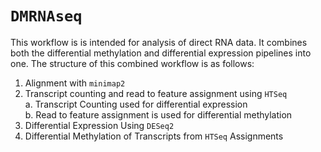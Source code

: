 # `DMRNAseq`

This workflow is is intended for analysis of direct RNA data. It combines both the differential methylation and differential expression pipelines into one. The structure of this combined workflow is as follows:
1. Alignment with `minimap2`
2. Transcript counting and read to feature assignment using `HTSeq`    
    a. Transcript Counting used for differential expression     
    b. Read to feature assignment is used for differential methylation     
3. Differential Expression Using `DESeq2`
4. Differential Methylation of Transcripts from `HTSeq` Assignments